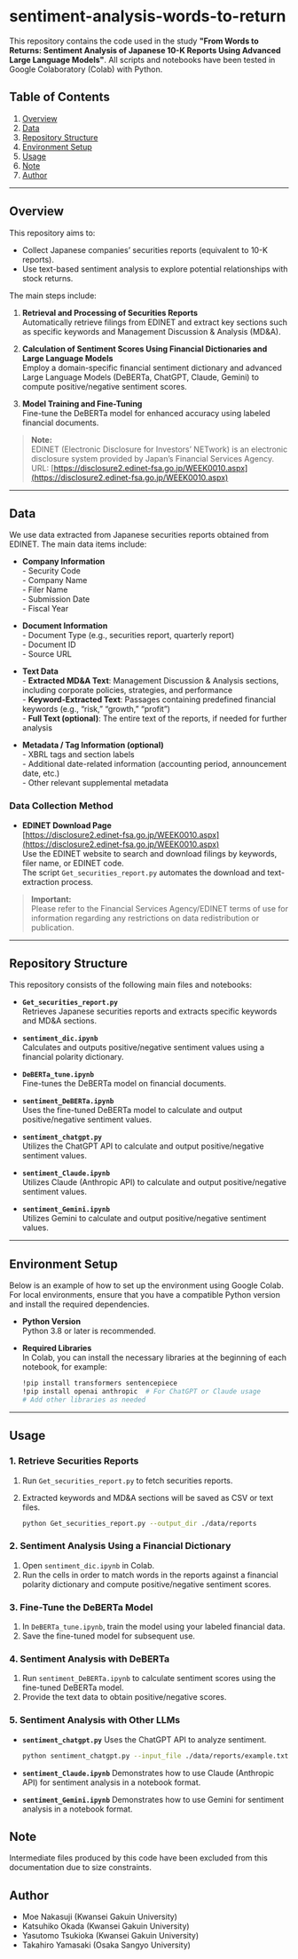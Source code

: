 # sentiment-analysis-words-to-return

This repository contains the code used in the study **"From Words to Returns: Sentiment Analysis of Japanese 10-K Reports Using Advanced Large Language Models"**. All scripts and notebooks have been tested in Google Colaboratory (Colab) with Python.

## Table of Contents
1. [Overview](#overview)  
2. [Data](#data)  
3. [Repository Structure](#repository-structure)  
4. [Environment Setup](#environment-setup)  
5. [Usage](#usage)  
6. [Note](#note)  
7. [Author](#author)

---

## Overview

This repository aims to:

- Collect Japanese companies’ securities reports (equivalent to 10-K reports).
- Use text-based sentiment analysis to explore potential relationships with stock returns.

The main steps include:

1. **Retrieval and Processing of Securities Reports**  
   Automatically retrieve filings from EDINET and extract key sections such as specific keywords and Management Discussion & Analysis (MD&A).

2. **Calculation of Sentiment Scores Using Financial Dictionaries and Large Language Models**  
   Employ a domain-specific financial sentiment dictionary and advanced Large Language Models (DeBERTa, ChatGPT, Claude, Gemini) to compute positive/negative sentiment scores.

3. **Model Training and Fine-Tuning**  
   Fine-tune the DeBERTa model for enhanced accuracy using labeled financial documents.

> **Note:**  
> EDINET (Electronic Disclosure for Investors’ NETwork) is an electronic disclosure system provided by Japan’s Financial Services Agency.  
> URL: [https://disclosure2.edinet-fsa.go.jp/WEEK0010.aspx](https://disclosure2.edinet-fsa.go.jp/WEEK0010.aspx)

---

## Data

We use data extracted from Japanese securities reports obtained from EDINET. The main data items include:

- **Company Information**  
  \- Security Code  
  \- Company Name  
  \- Filer Name  
  \- Submission Date  
  \- Fiscal Year

- **Document Information**  
  \- Document Type (e.g., securities report, quarterly report)  
  \- Document ID  
  \- Source URL

- **Text Data**  
  \- **Extracted MD&A Text**: Management Discussion & Analysis sections, including corporate policies, strategies, and performance  
  \- **Keyword-Extracted Text**: Passages containing predefined financial keywords (e.g., “risk,” “growth,” “profit”)  
  \- **Full Text (optional)**: The entire text of the reports, if needed for further analysis

- **Metadata / Tag Information (optional)**  
  \- XBRL tags and section labels  
  \- Additional date-related information (accounting period, announcement date, etc.)  
  \- Other relevant supplemental metadata

### Data Collection Method

- **EDINET Download Page**  
  [https://disclosure2.edinet-fsa.go.jp/WEEK0010.aspx](https://disclosure2.edinet-fsa.go.jp/WEEK0010.aspx)  
  Use the EDINET website to search and download filings by keywords, filer name, or EDINET code.  
  The script `Get_securities_report.py` automates the download and text-extraction process.

> **Important:**  
> Please refer to the Financial Services Agency/EDINET terms of use for information regarding any restrictions on data redistribution or publication.

---

## Repository Structure

This repository consists of the following main files and notebooks:

- **`Get_securities_report.py`**  
  Retrieves Japanese securities reports and extracts specific keywords and MD&A sections.

- **`sentiment_dic.ipynb`**  
  Calculates and outputs positive/negative sentiment values using a financial polarity dictionary.

- **`DeBERTa_tune.ipynb`**  
  Fine-tunes the DeBERTa model on financial documents.

- **`sentiment_DeBERTa.ipynb`**  
  Uses the fine-tuned DeBERTa model to calculate and output positive/negative sentiment values.

- **`sentiment_chatgpt.py`**  
  Utilizes the ChatGPT API to calculate and output positive/negative sentiment values.

- **`sentiment_Claude.ipynb`**  
  Utilizes Claude (Anthropic API) to calculate and output positive/negative sentiment values.

- **`sentiment_Gemini.ipynb`**  
  Utilizes Gemini to calculate and output positive/negative sentiment values.

---

## Environment Setup

Below is an example of how to set up the environment using Google Colab. For local environments, ensure that you have a compatible Python version and install the required dependencies.

- **Python Version**  
  Python 3.8 or later is recommended.

- **Required Libraries**  
  In Colab, you can install the necessary libraries at the beginning of each notebook, for example:
  ```bash
  !pip install transformers sentencepiece
  !pip install openai anthropic  # For ChatGPT or Claude usage
  # Add other libraries as needed

---

## Usage

### 1. Retrieve Securities Reports
1. Run `Get_securities_report.py` to fetch securities reports.  
2. Extracted keywords and MD&A sections will be saved as CSV or text files.  

   ```bash
   python Get_securities_report.py --output_dir ./data/reports

### 2. Sentiment Analysis Using a Financial Dictionary
1. Open `sentiment_dic.ipynb` in Colab.  
2. Run the cells in order to match words in the reports against a financial polarity dictionary and compute positive/negative sentiment scores.

### 3. Fine-Tune the DeBERTa Model
1. In `DeBERTa_tune.ipynb`, train the model using your labeled financial data.  
2. Save the fine-tuned model for subsequent use.

### 4. Sentiment Analysis with DeBERTa
1. Run `sentiment_DeBERTa.ipynb` to calculate sentiment scores using the fine-tuned DeBERTa model.  
2. Provide the text data to obtain positive/negative scores.

### 5. Sentiment Analysis with Other LLMs

- **`sentiment_chatgpt.py`**
  Uses the ChatGPT API to analyze sentiment.  
     ```bash
     python sentiment_chatgpt.py --input_file ./data/reports/example.txt --output_file ./results/chatgpt_sentiment.csv

- **`sentiment_Claude.ipynb`**
  Demonstrates how to use Claude (Anthropic API) for sentiment analysis in a notebook format.

- **`sentiment_Gemini.ipynb`**
  Demonstrates how to use Gemini for sentiment analysis in a notebook format.

## Note
Intermediate files produced by this code have been excluded from this documentation due to size constraints.

## Author
* Moe Nakasuji (Kwansei Gakuin University)
* Katsuhiko Okada (Kwansei Gakuin University)
* Yasutomo Tsukioka (Kwansei Gakuin University)
* Takahiro Yamasaki (Osaka Sangyo University)
